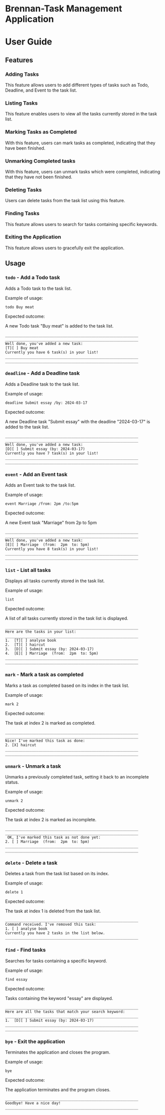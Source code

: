 # Brennan-Task Management Application

# User Guide

## Features

### Adding Tasks

This feature allows users to add different types of tasks such as Todo, Deadline, and Event to the task list.

### Listing Tasks

This feature enables users to view all the tasks currently stored in the task list.

### Marking Tasks as Completed

With this feature, users can mark tasks as completed, indicating that they have been finished.

### Unmarking Completed tasks

With this feature, users can unmark tasks which were completed, indicating that they have not been finished.

### Deleting Tasks

Users can delete tasks from the task list using this feature.

### Finding Tasks

This feature allows users to search for tasks containing specific keywords.

### Exiting the Application

This feature allows users to gracefully exit the application.

## Usage

### `todo` - Add a Todo task

Adds a Todo task to the task list.

Example of usage:

`todo Buy meat`

Expected outcome:

A new Todo task "Buy meat" is added to the task list.

```
____________________________________________________________
____________________________________________________________
Well done, you've added a new task: 
[T][ ] Buy meat
Currently you have 6 task(s) in your list!
____________________________________________________________
____________________________________________________________

```

### `deadline` - Add a Deadline task

Adds a Deadline task to the task list.

Example of usage:

`deadline Submit essay /by: 2024-03-17`

Expected outcome:

A new Deadline task "Submit essay" with the deadline "2024-03-17" is added to the task list.

```
____________________________________________________________
____________________________________________________________
Well done, you've added a new task: 
[D][ ] Submit essay (by: 2024-03-17)
Currently you have 7 task(s) in your list!
____________________________________________________________
____________________________________________________________
```

### `event` - Add an Event task

Adds an Event task to the task list.

Example of usage:

`event Marriage /from: 2pm /to:5pm`

Expected outcome:

A new Event task "Marriage" from 2p to 5pm
```
____________________________________________________________
____________________________________________________________
Well done, you've added a new task: 
[E][ ] Marriage  (from:  2pm  to: 5pm)
Currently you have 8 task(s) in your list!
____________________________________________________________
____________________________________________________________
```

### `list` - List all tasks

Displays all tasks currently stored in the task list.

Example of usage:

`list`

Expected outcome:

A list of all tasks currently stored in the task list is displayed.

```
____________________________________________________________
Here are the tasks in your list: 
____________________________________________________________
1.  [T][ ] analyse book
2.  [T][ ] haircut
3.  [D][ ] Submit essay (by: 2024-03-17)
4.  [E][ ] Marriage  (from:  2pm  to: 5pm)
____________________________________________________________
____________________________________________________________

```

### `mark` - Mark a task as completed

Marks a task as completed based on its index in the task list.

Example of usage:

`mark 2`

Expected outcome:

The task at index 2 is marked as completed.

```
____________________________________________________________
____________________________________________________________
Nice! I've marked this task as done:
2. [X] haircut
____________________________________________________________
____________________________________________________________

```

### `unmark` - Unmark a task

Unmarks a previously completed task, setting it back to an incomplete status.

Example of usage:

`unmark 2`

Expected outcome:

The task at index 2 is marked as incomplete.

```
____________________________________________________________
____________________________________________________________
 OK, I've marked this task as not done yet:
2. [ ] Marriage  (from:  2pm  to: 5pm)
____________________________________________________________
____________________________________________________________
```

### `delete` - Delete a task

Deletes a task from the task list based on its index.

Example of usage:

`delete 1`

Expected outcome:

The task at index 1 is deleted from the task list.

```
____________________________________________________________
Command received. I've removed this task:
1. [ ] analyse book
Currently you have 2 tasks in the list below.
____________________________________________________________

```

### `find` - Find tasks

Searches for tasks containing a specific keyword.

Example of usage:

`find essay`

Expected outcome:

Tasks containing the keyword "essay" are displayed.

```
____________________________________________________________
Here are all the tasks that match your search keyword: 
____________________________________________________________
1.  [D][ ] Submit essay (by: 2024-03-17)
____________________________________________________________
____________________________________________________________

```
### `bye` - Exit the application

Terminates the application and closes the program.

Example of usage:

`bye`

Expected outcome:

The application terminates and the program closes.

```
____________________________________________________________
Goodbye! Have a nice day!
____________________________________________________________

```